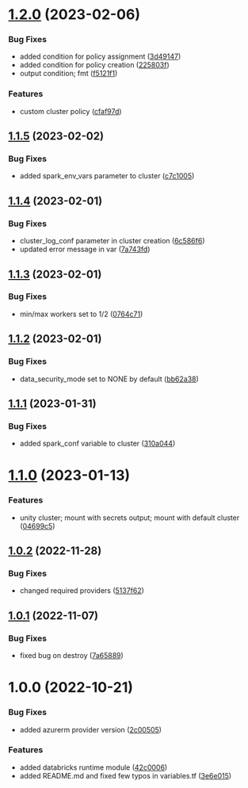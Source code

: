 # [1.2.0](https://github.com/data-platform-hq/terraform-databricks-databricks-runtime/compare/v1.1.5...v1.2.0) (2023-02-06)


### Bug Fixes

* added condition for policy assignment ([3d49147](https://github.com/data-platform-hq/terraform-databricks-databricks-runtime/commit/3d49147c2bd67a2d33c94e307879a61ae154c6ed))
* added condition for policy creation ([225803f](https://github.com/data-platform-hq/terraform-databricks-databricks-runtime/commit/225803f25ed7ec8f96adb462d2d02c1d6e1de93e))
* output condition; fmt ([f5121f1](https://github.com/data-platform-hq/terraform-databricks-databricks-runtime/commit/f5121f190aae190232690e75de953ebf3797e856))


### Features

* custom cluster policy ([cfaf97d](https://github.com/data-platform-hq/terraform-databricks-databricks-runtime/commit/cfaf97d7790155d26989cbab60df44e1720d646e))

## [1.1.5](https://github.com/data-platform-hq/terraform-databricks-databricks-runtime/compare/v1.1.4...v1.1.5) (2023-02-02)


### Bug Fixes

* added spark_env_vars parameter to cluster ([c7c1005](https://github.com/data-platform-hq/terraform-databricks-databricks-runtime/commit/c7c1005c0d5f7eec5b8db37e739a2f9663975ca4))

## [1.1.4](https://github.com/data-platform-hq/terraform-databricks-databricks-runtime/compare/v1.1.3...v1.1.4) (2023-02-01)


### Bug Fixes

* cluster_log_conf parameter in cluster creation ([6c586f6](https://github.com/data-platform-hq/terraform-databricks-databricks-runtime/commit/6c586f693ea4c71aa55c6556f6e4e2bc188960f1))
* updated error message in var ([7a743fd](https://github.com/data-platform-hq/terraform-databricks-databricks-runtime/commit/7a743fd6e9a49b05290c1517f00d5f1025bb22b6))

## [1.1.3](https://github.com/data-platform-hq/terraform-databricks-databricks-runtime/compare/v1.1.2...v1.1.3) (2023-02-01)


### Bug Fixes

* min/max workers set to 1/2 ([0764c71](https://github.com/data-platform-hq/terraform-databricks-databricks-runtime/commit/0764c7125f5272bef20f72da4918e349df235c28))

## [1.1.2](https://github.com/data-platform-hq/terraform-databricks-databricks-runtime/compare/v1.1.1...v1.1.2) (2023-02-01)


### Bug Fixes

* data_security_mode set to NONE by default ([bb62a38](https://github.com/data-platform-hq/terraform-databricks-databricks-runtime/commit/bb62a38745c14d641b17bedcf1c6c797acbf7409))

## [1.1.1](https://github.com/data-platform-hq/terraform-databricks-databricks-runtime/compare/v1.1.0...v1.1.1) (2023-01-31)


### Bug Fixes

* added spark_conf variable to cluster ([310a044](https://github.com/data-platform-hq/terraform-databricks-databricks-runtime/commit/310a044920e2d435d48f19c295258a281613982a))

# [1.1.0](https://github.com/data-platform-hq/terraform-databricks-databricks-runtime/compare/v1.0.2...v1.1.0) (2023-01-13)


### Features

* unity cluster; mount with secrets output; mount with default cluster ([04699c5](https://github.com/data-platform-hq/terraform-databricks-databricks-runtime/commit/04699c521ad7ef081c5970e7a0ecbf30cccc39ad))

## [1.0.2](https://github.com/data-platform-hq/terraform-databricks-databricks-runtime/compare/v1.0.1...v1.0.2) (2022-11-28)


### Bug Fixes

* changed required providers ([5137f62](https://github.com/data-platform-hq/terraform-databricks-databricks-runtime/commit/5137f624d24768ccfb24d49d919552d5edcfe902))

## [1.0.1](https://github.com/data-platform-hq/terraform-databricks-databricks-runtime/compare/v1.0.0...v1.0.1) (2022-11-07)


### Bug Fixes

* fixed bug on destroy ([7a65889](https://github.com/data-platform-hq/terraform-databricks-databricks-runtime/commit/7a658892fba8e8b56d15af29fc568679537723cc))

# 1.0.0 (2022-10-21)


### Bug Fixes

* added azurerm provider version ([2c00505](https://github.com/data-platform-hq/terraform-databricks-databricks-runtime/commit/2c00505ad6c22473546848e1ecda5ef2aeb955d5))


### Features

* added databricks runtime module ([42c0006](https://github.com/data-platform-hq/terraform-databricks-databricks-runtime/commit/42c00061ae1252b5000e81e233a07098cd52c77a))
* added README.md and fixed few typos in variables.tf ([3e6e015](https://github.com/data-platform-hq/terraform-databricks-databricks-runtime/commit/3e6e015233e0aff02fd3b23fe376679f8f9e72ce))
